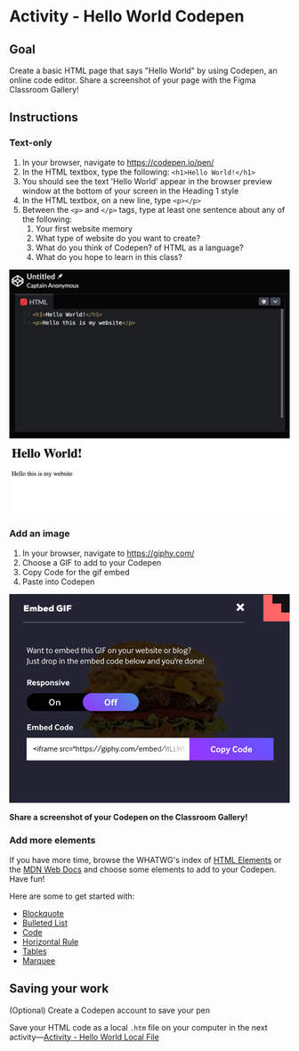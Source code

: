 # Activity - Hello World Codepen
## Goal
Create a basic HTML page that says "Hello World" by using Codepen, an online code editor. Share a screenshot of your page with the Figma Classroom Gallery!

## Instructions
### Text-only
1. In your browser, navigate to https://codepen.io/pen/
2. In the HTML textbox, type the following: `<h1>Hello World!</h1>`
3. You should see the text 'Hello World' appear in the browser preview window at the bottom of your screen in the Heading 1 style
4. In the HTML textbox, on a new line, type `<p></p>`
5. Between the `<p>` and `</p>` tags, type at least one sentence about any of the following:
	1. Your first website memory
	2. What type of website do you want to create?
	3. What do you think of Codepen? of HTML as a language?
	4. What do you hope to learn in this class?

![](attachments/Screen%20Shot%202021-09-19%20at%2010.00.05%20PM.png)

### Add an image
1. In your browser, navigate to https://giphy.com/
2. Choose a GIF to add to your Codepen
3. Copy Code for the gif embed
4. Paste into Codepen
 
![](attachments/Screen%20Shot%202021-09-19%20at%2010.01.06%20PM.png)

**Share a screenshot of your Codepen on the Classroom Gallery!**

### Add more elements
If you have more time, browse the WHATWG's index of [HTML Elements](https://html.spec.whatwg.org/multipage/indices.html#elements-3) or the [MDN Web Docs](https://developer.mozilla.org/en-US/docs/Web/HTML) and choose some elements to add to your Codepen. Have fun!

Here are some to get started with: 
- [Blockquote](https://html.spec.whatwg.org/multipage/grouping-content.html#the-blockquote-element)
- [Bulleted List](https://developer.mozilla.org/en-US/docs/Web/HTML/Element/ul)
- [Code](https://html.spec.whatwg.org/multipage/text-level-semantics.html#the-code-element)
- [Horizontal Rule](https://developer.mozilla.org/en-US/docs/Web/HTML/Element/hr)
- [Tables](https://developer.mozilla.org/en-US/docs/Learn/HTML/Tables/Basics)
- [Marquee](https://developer.mozilla.org/en-US/docs/Web/HTML/Element/marquee)

## Saving your work
(Optional) Create a Codepen account to save your pen

Save your HTML code as a local `.htm` file on your computer in the next activity—[Activity - Hello World Local File](Activity%20-%20Hello%20World%20Local%20File.md)